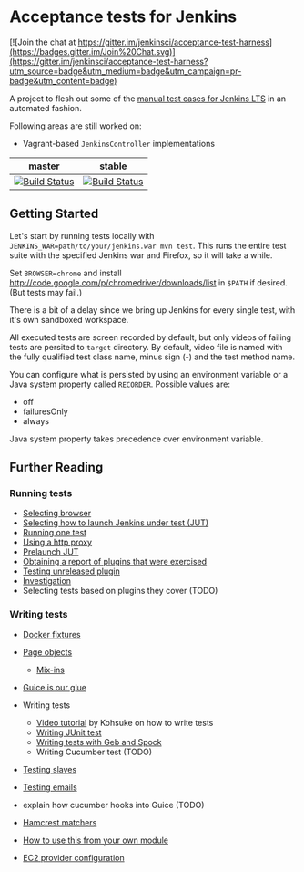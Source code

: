 # Acceptance tests for Jenkins

[![Join the chat at https://gitter.im/jenkinsci/acceptance-test-harness](https://badges.gitter.im/Join%20Chat.svg)](https://gitter.im/jenkinsci/acceptance-test-harness?utm_source=badge&utm_medium=badge&utm_campaign=pr-badge&utm_content=badge)

A project to flesh out some of the [manual test cases for Jenkins
LTS](https://wiki.jenkins-ci.org/display/JENKINS/LTS+RC+Testing) in an automated fashion.

Following areas are still worked on:

 * Vagrant-based `JenkinsController` implementations

master | stable
------ | ------
[![Build Status](https://jenkins.ci.cloudbees.com/buildStatus/icon?job=core/acceptance-test-harness)](https://jenkins.ci.cloudbees.com/job/core/job/acceptance-test-harness/) | [![Build Status](https://jenkins.ci.cloudbees.com/buildStatus/icon?job=core/acceptance-test-harness-stable)](https://jenkins.ci.cloudbees.com/job/core/job/acceptance-test-harness-stable/)

## Getting Started

Let's start by running tests locally with `JENKINS_WAR=path/to/your/jenkins.war mvn test`.
This runs the entire test suite with the specified Jenkins war and Firefox, so it will take a while.

Set `BROWSER=chrome` and install http://code.google.com/p/chromedriver/downloads/list in `$PATH` if desired. (But tests may fail.)

There is a bit of a delay since we bring up Jenkins for every single test, with
it's own sandboxed workspace.

All executed tests are screen recorded by default, but only videos of failing tests are persited to `target` directory.
By default, video file is named with the fully qualified test class name, minus sign (-) and the test method name.

You can configure what is persisted by using an environment variable or a Java system property called `RECORDER`.
Possible values are:

* off
* failuresOnly
* always

Java system property takes precedence over environment variable.

## Further Reading

### Running tests

* [Selecting browser](docs/BROWSER.md)
* [Selecting how to launch Jenkins under test (JUT)](docs/CONTROLLER.md)
* [Running one test](docs/SINGLE-TEST.md)
* [Using a http proxy](docs/USING-A-HTTP-PROXY.md)
* [Prelaunch JUT](docs/PRELAUNCH.md)
* [Obtaining a report of plugins that were exercised](docs/EXERCISEDPLUGINSREPORTER.md)
* [Testing unreleased plugin](docs/LOCALPLUGIN.md)
* [Investigation](docs/INVESTIGATION.md)
* Selecting tests based on plugins they cover (TODO)

### Writing tests
* [Docker fixtures](docs/FIXTURES.md)
* [Page objects](docs/PAGE-OBJECTS.md)
    * [Mix-ins](docs/MIXIN.md)
* [Guice is our glue](docs/GUICE.md)
* Writing tests
    * [Video tutorial](https://www.youtube.com/watch?v=ZHAiywgMG-M) by Kohsuke on how to write tests
    * [Writing JUnit test](docs/JUNIT.md)
    * [Writing tests with Geb and Spock](docs/GEB-SPOCK.md)
    * Writing Cucumber test (TODO)
* [Testing slaves](docs/SLAVE.md)
* [Testing emails](docs/EMAIL.md)
* explain how cucumber hooks into Guice (TODO)
* [Hamcrest matchers](docs/MATCHERS.md)
* [How to use this from your own module](docs/EXTERNAL.md)

* [EC2 provider configuration](docs/EC2-CONFIG.md)
